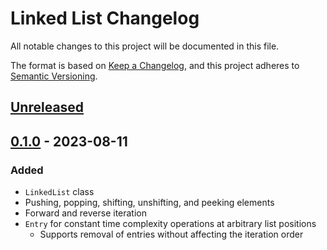 # Linked List Changelog

All notable changes to this project will be documented in this file.

The format is based on [Keep a Changelog][kac], and this project adheres to
[Semantic Versioning][semver].

[kac]: https://keepachangelog.com/en/1.1.0/
[semver]: https://semver.org/spec/v2.0.0.html

## [Unreleased]

## [0.1.0] - 2023-08-11

### Added

- `LinkedList` class
- Pushing, popping, shifting, unshifting, and peeking elements
- Forward and reverse iteration
- `Entry` for constant time complexity operations at arbitrary list positions
  - Supports removal of entries without affecting the iteration order

[unreleased]: https://github.com/lasttalon/linked-list/compare/v0.1.0...HEAD
[0.1.0]: https://github.com/lasttalon/linked-list/releases/tag/v0.1.0
